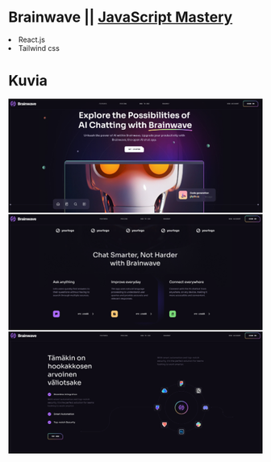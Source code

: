 # Brainwave || [JavaScript Mastery](https://youtu.be/B91wc5dCEBA?si=idu3v1UCiElt7XvJ) 
<li>React.js</li>
<li>Tailwind css</li>

# Kuvia

![valmis01.PNG](public/ss/valmis01.PNG)
![valmis02.PNG](public/ss/valmis02.PNG)
![valmis03.PNG](public/ss/valmis03.PNG)